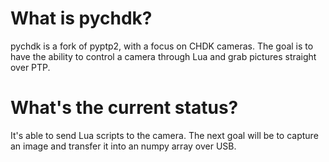# What is pychdk?
pychdk is a fork of pyptp2, with a focus on CHDK cameras. The goal is to have the ability to control a camera through Lua and grab pictures straight over PTP.

# What's the current status?
It's able to send Lua scripts to the camera. The next goal will be to capture an image and transfer it into an numpy array over USB.
